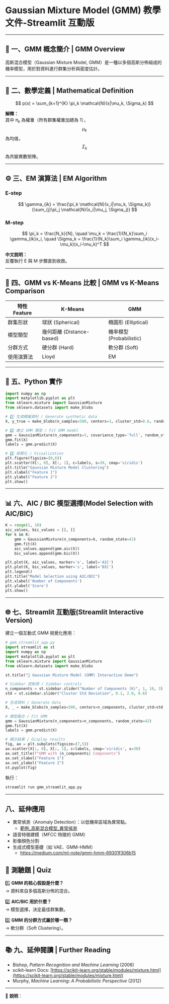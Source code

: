 # Gaussian Mixture Model (GMM) 教學文件-Streamlit 互動版

---

## 🧭 一、GMM 概念簡介 | GMM Overview
 
高斯混合模型（Gaussian Mixture Model, GMM）是一種以多個高斯分佈組成的機率模型，用於對資料進行群集分析與密度估計。

---

## 📘 二、數學定義 | Mathematical Definition

$$
p(x) = \sum_{k=1}^{K} \pi_k \mathcal{N}(x|\mu_k, \Sigma_k)
$$ 

**解釋：**  
其中 $\pi_k$ 為權重（所有群集權重加總為 1）， $$\mu_k $$ 為均值， $$\Sigma_k $$ 為共變異數矩陣。

---

## ⚙️ 三、EM 演算法 | EM Algorithm

### E-step

$$ 
\gamma_{ik} = \frac{\pi_k \mathcal{N}(x_i|\mu_k, \Sigma_k)}{\sum_{j}\pi_j \mathcal{N}(x_i|\mu_j, \Sigma_j)}
$$ 

### M-step

$$ 
\pi_k = \frac{N_k}{N}, \quad \mu_k = \frac{1}{N_k}\sum_i \gamma_{ik}x_i, \quad \Sigma_k = \frac{1}{N_k}\sum_i \gamma_{ik}(x_i-\mu_k)(x_i-\mu_k)^T
$$ 

**中文說明：**  
反覆執行 E 與 M 步驟直到收斂。


---

## 🧩 四、GMM vs K-Means 比較 | GMM vs K-Means Comparison

| 特性 Feature | K-Means | GMM |
|---------------|----------|------|
| 群集形狀 | 球狀 (Spherical) | 橢圓形 (Elliptical) |
| 模型類型 | 幾何距離 (Distance-based) | 機率模型 (Probabilistic) |
| 分群方式 | 硬分群 (Hard) | 軟分群 (Soft) |
| 使用演算法 | Lloyd | EM |

---

## 🐍 五、Python 實作 

```python
import numpy as np
import matplotlib.pyplot as plt
from sklearn.mixture import GaussianMixture
from sklearn.datasets import make_blobs

# 1️⃣ 生成模擬資料 / Generate synthetic data
X, y_true = make_blobs(n_samples=500, centers=3, cluster_std=0.6, random_state=42)

# 2️⃣ 建立 GMM 模型 / Fit GMM model
gmm = GaussianMixture(n_components=3, covariance_type='full', random_state=42)
gmm.fit(X)
labels = gmm.predict(X)

# 3️⃣ 視覺化 / Visualization
plt.figure(figsize=(8,6))
plt.scatter(X[:, 0], X[:, 1], c=labels, s=30, cmap='viridis')
plt.title("Gaussian Mixture Model Clustering")
plt.xlabel("Feature 1")
plt.ylabel("Feature 2")
plt.show()
```

---

## 📊 六、AIC / BIC 模型選擇(Model Selection with AIC/BIC)

```python
K = range(1, 10)
aic_values, bic_values = [], []
for k in K:
    gmm = GaussianMixture(n_components=k, random_state=42)
    gmm.fit(X)
    aic_values.append(gmm.aic(X))
    bic_values.append(gmm.bic(X))

plt.plot(K, aic_values, marker='o', label='AIC')
plt.plot(K, bic_values, marker='s', label='BIC')
plt.legend()
plt.title("Model Selection using AIC/BIC")
plt.xlabel('Number of Components')
plt.ylabel('Score')
plt.show()
```

---

## 🌐 七、Streamlit 互動版(Streamlit Interactive Version)

建立一個互動式 GMM 視覺化應用：

```python
# gmm_streamlit_app.py
import streamlit as st
import numpy as np
import matplotlib.pyplot as plt
from sklearn.mixture import GaussianMixture
from sklearn.datasets import make_blobs

st.title("🎨 Gaussian Mixture Model (GMM) Interactive Demo")

# Sidebar 控制項 / Sidebar controls
n_components = st.sidebar.slider("Number of Components (K)", 1, 10, 3)
std = st.sidebar.slider("Cluster Std Deviation", 0.1, 2.0, 0.6)

# 生成資料 / Generate data
X, _ = make_blobs(n_samples=500, centers=n_components, cluster_std=std, random_state=42)

# 模型擬合 / Fit GMM
gmm = GaussianMixture(n_components=n_components, random_state=42)
gmm.fit(X)
labels = gmm.predict(X)

# 顯示結果 / Display results
fig, ax = plt.subplots(figsize=(7,5))
ax.scatter(X[:, 0], X[:, 1], c=labels, cmap='viridis', s=30)
ax.set_title(f"GMM with {n_components} Components")
ax.set_xlabel("Feature 1")
ax.set_ylabel("Feature 2")
st.pyplot(fig)
```

執行：
```bash
streamlit run gmm_streamlit_app.py
```

---

## 八、延伸應用
- 異常偵測（Anomaly Detection）：以低機率區域為異常點。
  - [範例_高斯混合模型_異常偵測](範例_GMM_2.md) 
- 語音特徵建模（MFCC 特徵的 GMM）
- 影像顏色分割
- 生成式模型基礎（如 VAE、GMM-HMM）
  - https://medium.com/ml-note/gmm-hmm-69301f306b15 

## 🧪 測驗題 | Quiz

1️⃣ **GMM 的核心假設是什麼？**  
→ 資料來自多個高斯分佈的混合。

2️⃣ **AIC/BIC 用於什麼？**  
→ 模型選擇，決定最佳群集數。

3️⃣ **GMM 的分群方式屬於哪一類？**  
→ 軟分群（Soft Clustering）。

---

## 📚 九、延伸閱讀 | Further Reading
- Bishop, *Pattern Recognition and Machine Learning* (2006)  
- scikit-learn Docs: [https://scikit-learn.org/stable/modules/mixture.html](https://scikit-learn.org/stable/modules/mixture.html)  
- Murphy, *Machine Learning: A Probabilistic Perspective* (2012)

---

💾 **說明**：

